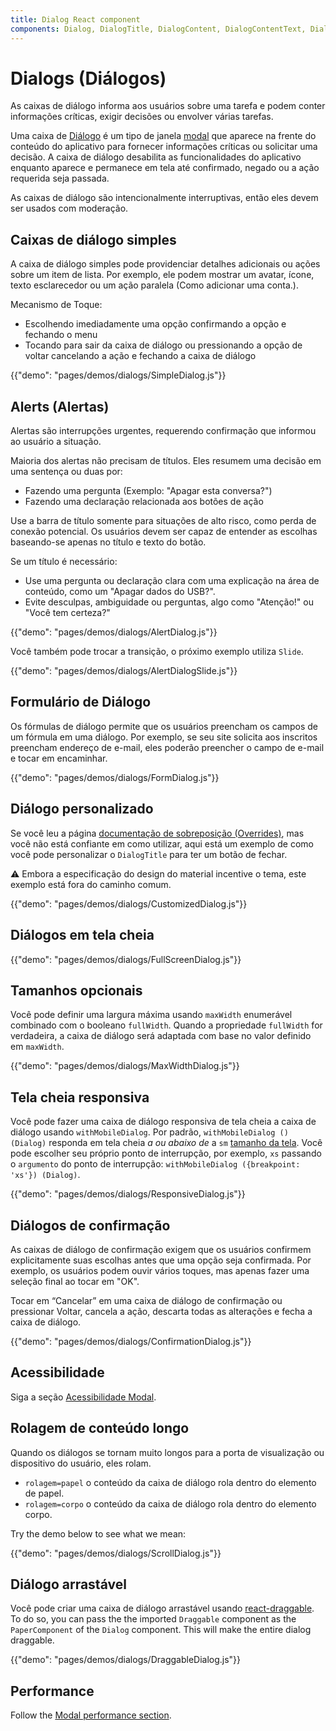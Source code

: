 ```yaml
---
title: Dialog React component
components: Dialog, DialogTitle, DialogContent, DialogContentText, DialogActions, Slide
---
```

# Dialogs (Diálogos)

<p class="description">As caixas de diálogo informa aos usuários sobre uma tarefa e podem conter informações críticas, exigir decisões ou envolver várias tarefas.</p>

Uma caixa de [Diálogo](https://material.io/design/components/dialogs.html) é um tipo de janela [modal](/utils/modal/) que aparece na frente do conteúdo do aplicativo para fornecer informações críticas ou solicitar uma decisão. A caixa de diálogo desabilita as funcionalidades do aplicativo enquanto aparece e permanece em tela até confirmado, negado ou a ação requerida seja passada.

As caixas de diálogo são intencionalmente interruptivas, então eles devem ser usados com moderação.

## Caixas de diálogo simples

A caixa de diálogo simples pode providenciar detalhes adicionais ou ações sobre um item de lista. Por exemplo, ele podem mostrar um avatar, ícone, texto esclarecedor ou um ação paralela (Como adicionar uma conta.).

Mecanismo de Toque:

- Escolhendo imediadamente uma opção confirmando a opção e fechando o menu
- Tocando para sair da caixa de diálogo ou pressionando a opção de voltar cancelando a ação e fechando a caixa de diálogo

{{"demo": "pages/demos/dialogs/SimpleDialog.js"}}

## Alerts (Alertas)

Alertas são interrupções urgentes, requerendo confirmação que informou ao usuário a situação.

Maioria dos alertas não precisam de títulos. Eles resumem uma decisão em uma sentença ou duas por:

- Fazendo uma pergunta (Exemplo: "Apagar esta conversa?")
- Fazendo uma declaração relacionada aos botões de ação

Use a barra de título somente para situações de alto risco, como perda de conexão potencial. Os usuários devem ser capaz de entender as escolhas baseando-se apenas no título e texto do botão.

Se um título é necessário:

- Use uma pergunta ou declaração clara com uma explicação na área de conteúdo, como um "Apagar dados do USB?".
- Evite desculpas, ambiguidade ou perguntas, algo como "Atenção!" ou "Você tem certeza?"

{{"demo": "pages/demos/dialogs/AlertDialog.js"}}

Você também pode trocar a transição, o próximo exemplo utiliza `Slide`.

{{"demo": "pages/demos/dialogs/AlertDialogSlide.js"}}

## Formulário de Diálogo

Os fórmulas de diálogo permite que os usuários preencham os campos de um fórmula em uma diálogo. Por exemplo, se seu site solicita aos inscritos preencham endereço de e-mail, eles poderão preencher o campo de e-mail e tocar em encaminhar.

{{"demo": "pages/demos/dialogs/FormDialog.js"}}

## Diálogo personalizado

Se você leu a página [documentação de sobreposição (Overrides)](/customization/overrides/), mas você não está confiante em como utilizar, aqui está um exemplo de como você pode personalizar o `DialogTitle` para ter um botão de fechar.

⚠️ Embora a especificação do design do material incentive o tema, este exemplo está fora do caminho comum.

{{"demo": "pages/demos/dialogs/CustomizedDialog.js"}}

## Diálogos em tela cheia

{{"demo": "pages/demos/dialogs/FullScreenDialog.js"}}

## Tamanhos opcionais

Você pode definir uma largura máxima usando `maxWidth` enumerável combinado com o booleano `fullWidth`. Quando a propriedade `fullWidth` for verdadeira, a caixa de diálogo será adaptada com base no valor definido em `maxWidth`.

{{"demo": "pages/demos/dialogs/MaxWidthDialog.js"}}

## Tela cheia responsiva

Você pode fazer uma caixa de diálogo responsiva de tela cheia a caixa de diálogo usando `withMobileDialog`. Por padrão, `withMobileDialog () (Dialog)` responda em tela cheia *a ou abaixo de* a `sm` [tamanho da tela](/layout/basics/). Você pode escolher seu próprio ponto de interrupção, por exemplo, `xs` passando o `argumento` do ponto de interrupção: `withMobileDialog ({breakpoint: 'xs'}) (Dialog)`.

{{"demo": "pages/demos/dialogs/ResponsiveDialog.js"}}

## Diálogos de confirmação

As caixas de diálogo de confirmação exigem que os usuários confirmem explicitamente suas escolhas antes que uma opção seja confirmada. Por exemplo, os usuários podem ouvir vários toques, mas apenas fazer uma seleção final ao tocar em "OK".

Tocar em “Cancelar” em uma caixa de diálogo de confirmação ou pressionar Voltar, cancela a ação, descarta todas as alterações e fecha a caixa de diálogo.

{{"demo": "pages/demos/dialogs/ConfirmationDialog.js"}}

## Acessibilidade

Siga a seção [Acessibilidade Modal](/utils/modal/#accessibility).

## Rolagem de conteúdo longo

Quando os diálogos se tornam muito longos para a porta de visualização ou dispositivo do usuário, eles rolam.

- `rolagem=papel` o conteúdo da caixa de diálogo rola dentro do elemento de papel.
- `rolagem=corpo` o conteúdo da caixa de diálogo rola dentro do elemento corpo.

Try the demo below to see what we mean:

{{"demo": "pages/demos/dialogs/ScrollDialog.js"}}

## Diálogo arrastável

Você pode criar uma caixa de diálogo arrastável usando [react-draggable](https://github.com/mzabriskie/react-draggable). To do so, you can pass the the imported `Draggable` component as the `PaperComponent` of the `Dialog` component. This will make the entire dialog draggable.

{{"demo": "pages/demos/dialogs/DraggableDialog.js"}}

## Performance

Follow the [Modal performance section](/utils/modal/#performance).